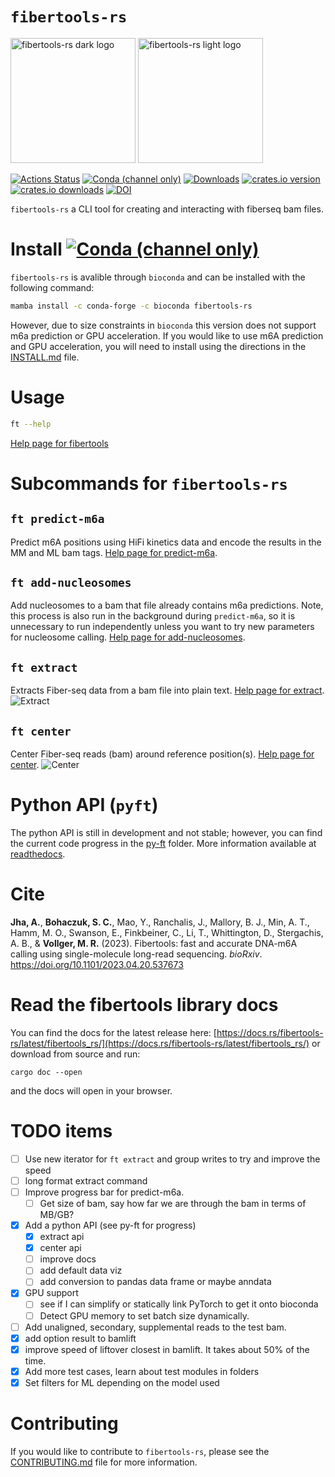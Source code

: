 ---
---

# `fibertools-rs`

<img src="./assets/img/fiber_tools_teal.png#gh-dark-mode-only" alt="fibertools-rs dark logo" width="200"/>
<img src="./assets/img/fiber_tools_grey.png#gh-light-mode-only" alt="fibertools-rs light logo" width="200"/>

[![Actions Status](https://github.com/fiberseq/fibertools-rs/workflows/CI/badge.svg)](https://github.com/fiberseq/fibertools-rs/actions)
[![Conda (channel only)](https://img.shields.io/conda/vn/bioconda/fibertools-rs?color=green)](https://anaconda.org/bioconda/fibertools-rs)
[![Downloads](https://img.shields.io/conda/dn/bioconda/fibertools-rs?color=green)](https://anaconda.org/bioconda/fibertools-rs)
[![crates.io version](https://img.shields.io/crates/v/fibertools-rs)](https://crates.io/crates/fibertools-rs)
[![crates.io downloads](https://img.shields.io/crates/d/fibertools-rs?color=orange&label=downloads)](https://crates.io/crates/fibertools-rs)
[![DOI](https://zenodo.org/badge/517338593.svg)](https://zenodo.org/badge/latestdoi/517338593)

`fibertools-rs` a CLI tool for creating and interacting with fiberseq bam files.

# Install [![Conda (channel only)](https://img.shields.io/conda/vn/bioconda/fibertools-rs?color=green)](https://anaconda.org/bioconda/fibertools-rs)

`fibertools-rs` is avalible through `bioconda` and can be installed with the following command:

```bash
mamba install -c conda-forge -c bioconda fibertools-rs
```

However, due to size constraints in `bioconda` this version does not support m6a prediction or GPU acceleration. If you would like to use m6A prediction and GPU acceleration, you will need to install using the directions in the [INSTALL.md](/INSTALL.md) file.

# Usage

```bash
ft --help
```

[Help page for fibertools](/docs/ft--help.md)

# Subcommands for `fibertools-rs`

## `ft predict-m6a`

Predict m6A positions using HiFi kinetics data and encode the results in the MM and ML bam tags. [Help page for predict-m6a](/docs/ft-predict-m6a-help.md).

## `ft add-nucleosomes`

Add nucleosomes to a bam that file already contains m6a predictions. Note, this process is also run in the background during `predict-m6a`, so it is unnecessary to run independently unless you want to try new parameters for nucleosome calling. [Help page for add-nucleosomes](/docs/ft-add-nucleosomes-help.md).

## `ft extract`

Extracts Fiber-seq data from a bam file into plain text. [Help page for extract](/docs/extract.md).
![Extract](/assets/img/ft-extract-all.png)

## `ft center`

Center Fiber-seq reads (bam) around reference position(s). [Help page for center](/docs/center.md).
![Center](/assets/img/center.png)

# Python API (`pyft`)

The python API is still in development and not stable; however, you can find the current code progress in the [py-ft](/py-ft) folder. More information available at [readthedocs](https://py-ft.readthedocs.io/en/latest/).

# Cite

**Jha, A.**, **Bohaczuk, S. C.**, Mao, Y., Ranchalis, J., Mallory, B. J., Min, A. T., Hamm, M. O., Swanson, E., Finkbeiner, C., Li, T., Whittington, D., Stergachis, A. B., & **Vollger, M. R.** (2023). Fibertools: fast and accurate DNA-m6A calling using single-molecule long-read sequencing. _bioRxiv_. https://doi.org/10.1101/2023.04.20.537673

# Read the fibertools library docs

You can find the docs for the latest release here:
[https://docs.rs/fibertools-rs/latest/fibertools_rs/](https://docs.rs/fibertools-rs/latest/fibertools_rs/)
or download from source and run:

```
cargo doc --open
```

and the docs will open in your browser.

# TODO items

- [ ] Use new iterator for `ft extract` and group writes to try and improve the speed
- [ ] long format extract command
- [ ] Improve progress bar for predict-m6a.
  - [ ] Get size of bam, say how far we are through the bam in terms of MB/GB?
- [x] Add a python API (see py-ft for progress)
  - [x] extract api
  - [x] center api
  - [ ] improve docs
  - [ ] add default data viz
  - [ ] add conversion to pandas data frame or maybe anndata
- [x] GPU support
  - [ ] see if I can simplify or statically link PyTorch to get it onto bioconda
  - [ ] Detect GPU memory to set batch size dynamically.
- [ ] Add unaligned, secondary, supplemental reads to the test bam.
- [x] add option result to bamlift
- [x] improve speed of liftover closest in bamlift. It takes about 50% of the time.
- [x] Add more test cases, learn about test modules in folders
- [x] Set filters for ML depending on the model used

# Contributing

If you would like to contribute to `fibertools-rs`, please see the [CONTRIBUTING.md](/CONTRIBUTING.md) file for more information.
